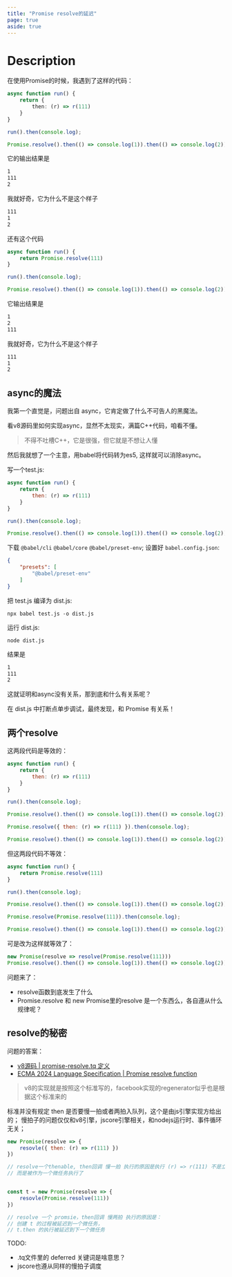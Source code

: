 ```yaml
---
title: "Promise resolve的延迟"
page: true
aside: true
---
```


# Description
在使用Promise的时候，我遇到了这样的代码：
```ts
async function run() {
    return {
        then: (r) => r(111)
    }
}

run().then(console.log);

Promise.resolve().then(() => console.log(1)).then(() => console.log(2))
```

它的输出结果是
```txt
1
111
2
```

我就好奇，它为什么不是这个样子
```txt
111
1
2
```

还有这个代码
```ts
async function run() {
    return Promise.resolve(111)
}

run().then(console.log);

Promise.resolve().then(() => console.log(1)).then(() => console.log(2))
```

它输出结果是
```txt
1
2
111
```
我就好奇，它为什么不是这个样子
```txt
111
1
2
```

## async的魔法
我第一个直觉是，问题出自 async，它肯定做了什么不可告人的黑魔法。

看v8源码里如何实现async，显然不太现实，满篇C++代码，咱看不懂。
> 不得不吐槽C++，它是很强，但它就是不想让人懂

然后我就想了一个主意，用babel将代码转为es5, 这样就可以消除async。

写一个test.js:
```js
async function run() {
    return {
        then: (r) => r(111)
    }
}

run().then(console.log);

Promise.resolve().then(() => console.log(1)).then(() => console.log(2))
```

下载 `@babel/cli` `@babel/core` `@babel/preset-env`;
设置好 `babel.config.json`:
```json
{
    "presets": [
        "@babel/preset-env"
    ]
}
```
把 test.js 编译为 dist.js:
```shell
npx babel test.js -o dist.js
```
运行 dist.js:
```shell
node dist.js
```
结果是
```txt
1
111
2
```

这就证明和async没有关系，那到底和什么有关系呢？

在 dist.js 中打断点单步调试，最终发现，和 Promise 有关系！

## 两个resolve
这两段代码是等效的：
```js
async function run() {
    return {
        then: (r) => r(111)
    }
}

run().then(console.log);

Promise.resolve().then(() => console.log(1)).then(() => console.log(2))
```
```js
Promise.resolve({ then: (r) => r(111) }).then(console.log);

Promise.resolve().then(() => console.log(1)).then(() => console.log(2))
```

但这两段代码不等效：
```js
async function run() {
    return Promise.resolve(111)
}

run().then(console.log);

Promise.resolve().then(() => console.log(1)).then(() => console.log(2))
```
```js
Promise.resolve(Promise.resolve(111)).then(console.log);

Promise.resolve().then(() => console.log(1)).then(() => console.log(2))
```
可是改为这样就等效了：
```js
new Promise(resolve => resolve(Promise.resolve(111)))
Promise.resolve().then(() => console.log(1)).then(() => console.log(2))
```

问题来了：
- resolve函数到底发生了什么
- Promise.resolve 和 new Promise里的resolve 是一个东西么，各自遵从什么规律呢？

## resolve的秘密
问题的答案：
- [v8源码 | promise-resolve.tq 定义](https://github.com/v8/v8/blob/main/src/builtins/promise-resolve.tq)
- [ECMA 2024 Language Specification | Promise resolve function](https://tc39.es/ecma262/#sec-promise-resolve-functions)
> v8的实现就是按照这个标准写的，facebook实现的regenerator似乎也是根据这个标准来的 

标准并没有规定 then 是否要慢一拍或者两拍入队列，这个是由js引擎实现方给出的；
慢拍子的问题仅仅和v8引擎，jscore引擎相关，和nodejs运行时、事件循环无关；

```js
new Promise(resolve => {
    resovle({ then: (r) => r(111) })
})

// resolve一个thenable, then回调 慢一拍 执行的原因是执行 (r) => r(111) 不是立即的，
// 而是被作为一个微任务执行了


const t = new Promise(resolve => {
    resovle(Promise.resolve(111))
})

// resolve 一个 promsie，then回调 慢两拍 执行的原因是：
// 创建 t 的过程被延迟到一个微任务，
// t.then 的执行被延迟到下一个微任务
```

TODO: 
- .tq文件里的 deferred 关键词是啥意思？
- jscore也遵从同样的慢拍子调度
